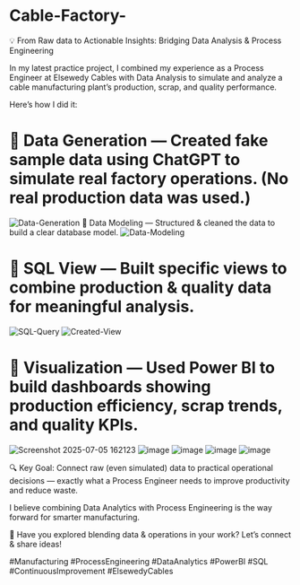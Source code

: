 # Cable-Factory-
💡 From Raw data to Actionable Insights: Bridging Data Analysis & Process Engineering

In my latest practice project, I combined my experience as a Process Engineer at Elsewedy Cables with Data Analysis to simulate and analyze a cable manufacturing plant’s production, scrap, and quality performance.

Here’s how I did it:
# ⿡ Data Generation — Created fake sample data using ChatGPT to simulate real factory operations. (No real production data was used.)
![Data-Generation](https://github.com/user-attachments/assets/25b0e48b-c5c4-4b78-80ed-deec31f5308f)
⿢ Data Modeling — Structured & cleaned the data to build a clear database model.
![Data-Modeling](https://github.com/user-attachments/assets/dc74fde0-aa7e-4137-9b70-0f02ed4b44aa)

# ⿣ SQL View — Built specific views to combine production & quality data for meaningful analysis.
![SQL-Query](https://github.com/user-attachments/assets/aebcfe99-1c18-43b6-96b4-87ec7be9ee2b)
![Created-View](https://github.com/user-attachments/assets/7d3fa0ff-14a9-4729-8363-0132ffba0621)

# ⿤ Visualization — Used Power BI to build dashboards showing production efficiency, scrap trends, and quality KPIs.
![Screenshot 2025-07-05 162123](https://github.com/user-attachments/assets/c73aa8b4-f3ae-40fa-8785-c19e3ecbda9f)
![image](https://github.com/user-attachments/assets/5c6005b8-5604-4086-a693-ef711ab98af8)
![image](https://github.com/user-attachments/assets/9a60b8d4-5e2f-4eb5-b6aa-0446b6284a6a)
![image](https://github.com/user-attachments/assets/53bb4c94-ac58-4d21-a66c-ed840b9fb1ef)
![image](https://github.com/user-attachments/assets/da8d79f7-7cf0-47d7-b6d0-8598abdd1758)



🔍 Key Goal: Connect raw (even simulated) data to practical operational decisions — exactly what a Process Engineer needs to improve productivity and reduce waste.

I believe combining Data Analytics with Process Engineering is the way forward for smarter manufacturing.

🚀 Have you explored blending data & operations in your work? Let’s connect & share ideas!


#Manufacturing #ProcessEngineering #DataAnalytics #PowerBI #SQL #ContinuousImprovement #ElsewedyCables
